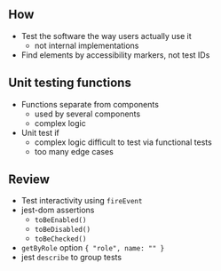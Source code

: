 ## How

- Test the software the way users actually use it
  - not internal implementations
- Find elements by accessibility markers, not test IDs

## Unit testing functions

- Functions separate from components
  - used by several components
  - complex logic
- Unit test if
  - complex logic difficult to test via functional tests
  - too many edge cases

## Review

- Test interactivity using `fireEvent`
- jest-dom assertions
  - `toBeEnabled()`
  - `toBeDisabled()`
  - `toBeChecked()`
- `getByRole` option `{ "role", name: "" }`
- jest `describe` to group tests
